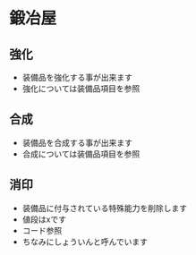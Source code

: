 # 鍛冶屋
## 強化
- 装備品を強化する事が出来ます
- 強化については装備品項目を参照
## 合成
- 装備品を合成する事が出来ます
- 合成については装備品項目を参照
## 消印
- 装備品に付与されている特殊能力を削除します
- 値段はxです
- コード参照
- ちなみにしょういんと呼んでいます
